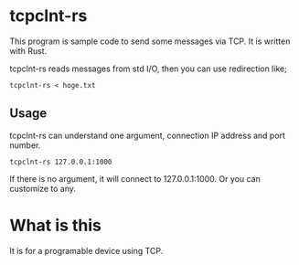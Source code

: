 # tcpclnt-rs

This program is sample code to send some messages via TCP. It is written with Rust.

tcpclnt-rs reads messages from std I/O, then you can use redirection like;

```
tcpclnt-rs < hoge.txt
```

## Usage
tcpclnt-rs can understand one argument, connection IP address and port number.

```
tcpclnt-rs 127.0.0.1:1000
```

If there is no argument, it will connect to 127.0.0.1:1000. Or you can customize to any.

# What is this

It is for a programable device using TCP.